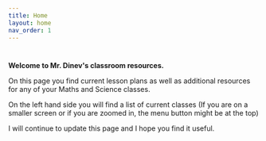 ```yaml
---
title: Home
layout: home
nav_order: 1
---
```

#

**Welcome to Mr. Dinev's classroom resources.**

On this page you find current lesson plans as well as additional resources for any of your Maths and Science classes.

On the left hand side you will find a list of current classes (If you are on a smaller screen or if you are zoomed in, the menu button might be at the top)

I will continue to update this page and I hope you find it useful.
